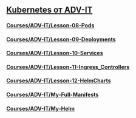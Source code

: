 ## [Kubernetes от ADV-IT](https://youtube.com/playlist?list=PLg5SS_4L6LYvN1RqaVesof8KAf-02fJSi)

#### [Courses/ADV-IT/Lesson-08-Pods](https://github.com/fillswim/K8SManifests/tree/master/Courses/ADV-IT/Lesson-08-Pods)

#### [Courses/ADV-IT/Lesson-09-Deployments](https://github.com/fillswim/K8SManifests/tree/master/Courses/ADV-IT/Lesson-09-Deployments)

#### [Courses/ADV-IT/Lesson-10-Services](https://github.com/fillswim/K8SManifests/tree/master/Courses/ADV-IT/Lesson-10-Services)

#### [Courses/ADV-IT/Lesson-11-Ingress_Controllers](https://github.com/fillswim/K8SManifests/tree/master/Courses/ADV-IT/Lesson-11-Ingress_Controllers)

#### [Courses/ADV-IT/Lesson-12-HelmCharts](https://github.com/fillswim/K8SManifests/tree/master/Courses/ADV-IT/Lesson-12-HelmCharts)

#### [Courses/ADV-IT/My-Full-Manifests](https://github.com/fillswim/K8SManifests/tree/master/Courses/ADV-IT/My-Full-Manifests)

#### [Courses/ADV-IT/My-Helm](https://github.com/fillswim/K8SManifests/tree/master/Courses/ADV-IT/My-Helm)